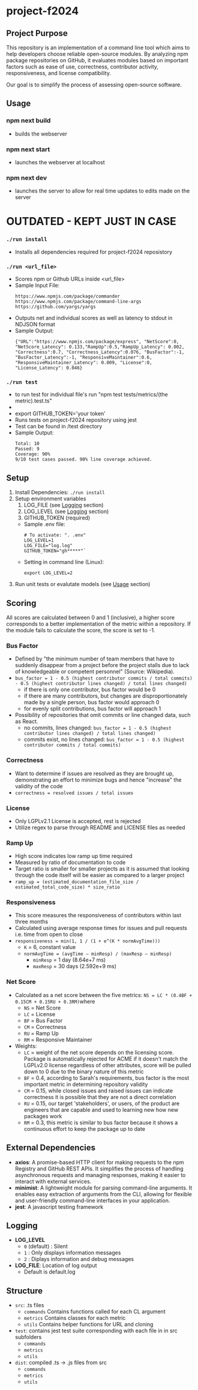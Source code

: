 # project-f2024

## Project Purpose
This repository is an implementation of a command line tool which aims to help developers choose reliable open-source modules. By analyzing npm package repositories on GitHub, it evaluates modules based on important factors such as ease of use, correctness, contributor activity, responsiveness, and license compatibility. 

Our goal is to simplify the process of assessing open-source software.

## Usage
### npm next build 
* builds the webserver

### npm next start
* launches the webserver at localhost

### npm next dev
* launches the server to allow for real time updates to edits made on the server

# OUTDATED - KEPT JUST IN CASE
### `./run install`
* Installs all dependencies required for project-f2024 reposistory

### `./run <url_file>`
* Scores npm or Github URLs inside <url_file>
* Sample Input File:
    ```
    https://www.npmjs.com/package/commander
    https://www.npmjs.com/package/command-line-args
    https://github.com/yargs/yargs
    ```
* Outputs net and individual scores as well as latency to stdout in NDJSON format
* Sample Output:
    ```
    {"URL":"https://www.npmjs.com/package/express", "NetScore":0, "NetScore_Latency": 0.133,"RampUp":0.5,"RampUp_Latency": 0.002, "Correctness":0.7, "Correctness_Latency":0.076, "BusFactor":-1, "BusFactor_Latency":-1, "ResponsiveMaintainer":0.6, "ResponsiveMaintainer_Latency": 0.009, "License":0, "License_Latency": 0.046}
    ```
### `./run test`
* to run test for individual file's run "npm test tests/metrics/(the metric).test.ts"
*
* export GITHUB_TOKEN='your token'
* Runs tests on project-f2024 repository using jest
* Test can be found in /test directory
* Sample Output:
    ```
    Total: 10
    Passed: 9
    Coverage: 90%
    9/10 test cases passed. 90% line coverage achieved.
    ```

## Setup
1. Install Dependencies: `./run install`
2. Setup environment variables
    1. LOG_FILE (see [Logging](#Logging) section)
    2. LOG_LEVEL (see [Logging](#Logging) section)
    3. GITHUB_TOKEN (required)
    * Sample .env file:
        ```
        # To activate: ". .env"
        LOG_LEVEL=1
        LOG_FILE="log.log"
        GITHUB_TOKEN="gh*****"`
        ```
    * Setting in command line (Linux):
        ```
        export LOG_LEVEL=2
        ```
3. Run unit tests or evalutate models (see [Usage](#Usage) section)

## Scoring
All scores are calculated between 0 and 1 (inclusive), a higher score corresponds to a better implementation of the metric within a repository. If the module fails to calculate the score, the score is set to -1.
### Bus Factor
* Defined by "the minimum number of team members that have to suddenly disappear from a project before the project stalls due to lack of knowledgeable or competent personnel" (Source: Wikipedia).
* `bus_factor = 1 - 0.5 (highest contributor commits / total commits) - 0.5 (highest contributor lines changed) / total lines changed)`
    * if there is only one contributor, bus factor would be 0
    * if there are many contributors, but changes are disproportionately made by a single person, bus factor would approach 0
    * for evenly split contributions, bus factor will approach 1
* Possibility of repositories that omit commits or line changed data, such as React. 
    * no commits, lines changed: `bus_factor = 1 - 0.5 (highest contributor lines changed) / total lines changed)`
    * commits exist, no lines changed:  `bus_factor = 1 - 0.5 (highest contributor commits / total commits)`
### Correctness
* Want to determine if issues are resolved as they are brought up, demonstrating an effort to minimize bugs and hence "increase" the validity of the code
* `correctness = resolved issues / total issues`
### License
* Only LGPLv2.1 License is accepted, rest is rejected
* Utilize regex to parse through README and LICENSE files as needed
### Ramp Up
* High score indicates low ramp up time required
* Measured by ratio of documentation to code
* Target ratio is smaller for smaller projects as it is assumed that looking through the code itself will be easier as compared to a larger project
* `ramp_up = (estimated_documentation_file_size / estimated_total_code_size) * size_ratio`
### Responsiveness
* This score measures the responsiveness of contributors within last three months
* Calculated using average response times for issues and pull requests i.e. time from open to close
* `responsiveness = min(1, 1 / (1 + e^(K * normAvgTime))) `
    * `K` = 6, constant value
    * `normAvgTime = (avgTime – minResp) / (maxResp – minResp)`
        * `minResp` = 1 day (8.64e+7 ms)
        * `maxResp` = 30 days (2.592e+9 ms)
### Net Score
* Calculated as a net score between the five metrics: `NS = LC * (0.4BF + 0.15CM + 0.15RU + 0.3RM)`where 
    * `NS` = Net Score
    * `LC` = License
    * `BF` = Bus Factor
    * `CM` = Correctness
    * `RU` = Ramp Up
    * `RM` = Responsive Maintainer
* Weights:
    * `LC` = weight of the net score depends on the licensing score. Package is automatically rejected for ACME if it doesn't match the LGPLv2.0 license regardless of other attributes, score will be pulled down to 0 due to the binary nature of this metric
    * `BF` = 0.4, according to Sarah's requirements, bus factor is the most important metric in determining repository validity
    * `CM` = 0.15, while closed issues and raised issues can indicate correctness it is possible that they are not a direct correlation
    * `RU` = 0.15, our target 'stakeholders', or users, of the product are engineers that are capable and used to learning new how new packages work
    * `RM` = 0.3, this metric is similar to bus factor because it shows a continuous effort to keep the package up to date
## External Dependencies
* **axios**: A promise-based HTTP client for making requests to the npm Registry and GitHub REST APIs. It simplifies the process of handling asynchronous requests and managing responses, making it easier to interact with external services.
* **minimist**: A lightweight module for parsing command-line arguments. It enables easy extraction of arguments from the CLI, allowing for flexible and user-friendly command-line interfaces in your application.
* **jest**: A javascript testing framework 

## Logging
* **LOG_LEVEL**
    * `0` (default) : Silent
    * `1` : Only displays information messages
    * `2` : Diplays information and debug messages
* **LOG_FILE**: Location of log output
    * Default is default.log

## Structure
* `src`: .ts files
     * `commands`   Contains functions called for each CL argument
     * `metrics`    Contains classes for each metric
     * `utils`      Contains helper functions for URL and cloning
 * `test`: contains jest test suite corresponding with each file in in src subfolders
     * `commands`
     * `metrics`
     * `utils`
 * `dist`: compiled .ts -> .js files from src
     * `commands`
     * `metrics`
     * `utils`
